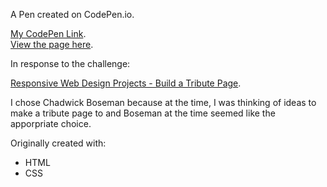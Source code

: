 A Pen created on CodePen.io.

[My CodePen Link](https://codepen.io/shadow_ecco/pen/zYqdqQN).<br />
[View the page here](https://shadowecco.github.io/projects/web/tribute-page-web/).

In response to the challenge:

[Responsive Web Design Projects - Build a Tribute Page](https://www.freecodecamp.org/learn/responsive-web-design/responsive-web-design-projects/build-a-tribute-page).

I chose Chadwick Boseman because at the time, I was thinking of ideas to make a tribute page to and Boseman at the time seemed like the apporpriate choice. 

Originally created with:

- HTML
- CSS